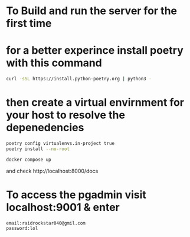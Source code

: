 # To Build and run the server for the first time

# for a better experince install poetry with this command

```bash
curl -sSL https://install.python-poetry.org | python3 -
```

# then create a virtual envirnment for your host to resolve the depenedencies

```bash
poetry config virtualenvs.in-project true
poetry install --no-root

```

```bash
docker compose up
```

and check http://localhost:8000/docs

# To access the pgadmin visit localhost:9001 & enter

    email:raidrockstar040@gmil.com
    password:lol
